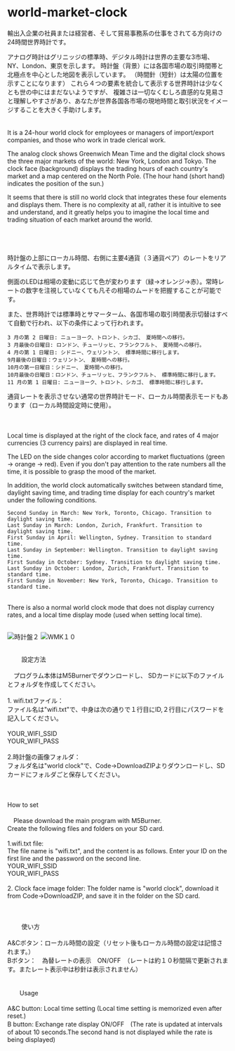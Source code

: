 # world-market-clock　

輸出入企業の社員または経営者、そして貿易事務系の仕事をされてる方向けの24時間世界時計です。

 アナログ時計はグリニッジの標準時、デジタル時計は世界の主要な3市場、NY、London、東京を示します。
 時計盤（背景）には各国市場の取引時間帯と北極点を中心とした地図を表示しています。
 （時間針（短針）は太陽の位置を示すことになります）
 これら４つの要素を統合して表示する世界時計は少なくとも世の中にはまだないようですが、
 複雑さは一切なくむしろ直感的な見易さと理解しやすさがあり、あなたが世界各国各市場の現地時間と取引状況をイメージすることを大きく手助けします。<br>
<br>
 <br>
  It is a 24-hour world clock for employees or managers of import/export companies, 
 and those who work in trade clerical work.

  The analog clock shows Greenwich Mean Time and the digital clock shows the three major markets of the world: New York, London and Tokyo.
  The clock face (background) displays the trading hours of each country's market and a map centered on the North Pole.
  (The hour hand (short hand) indicates the position of the sun.)

  It seems that there is still no world clock that integrates these four elements and displays them.
  There is no complexity at all, rather it is intuitive to see and understand, 
 and it greatly helps you to imagine the local time and trading situation of each market around the world.<br>
<br>
<br>
<br>
<br>
 時計盤の上部にローカル時間、右側に主要4通貨（３通貨ペア）のレートをリアルタイムで表示します。

 側面のLEDは相場の変動に応じて色が変わります（緑→オレンジ→赤）。常時レートの数字を注視していなくても凡その相場のムードを把握することが可能です。


 また、世界時計では標準時とサマーターム、各国市場の取引時間表示切替はすべて自動で行われ、以下の条件によって行われます。


    3 月の第 2 日曜日: ニューヨーク、トロント、シカゴ、　夏時間への移行。
    3 月最後の日曜日: ロンドン、チューリッヒ、フランクフルト、　夏時間への移行。
    4 月の第 1 日曜日: シドニー、ウェリントン、　標準時間に移行します。
    9月最後の日曜日：ウェリントン、　夏時間への移行。
    10月の第一日曜日：シドニー、　夏時間への移行。
    10月最後の日曜日：ロンドン、チューリッヒ、フランクフルト、　標準時間に移行します。
    11 月の第 1 日曜日: ニューヨーク、トロント、シカゴ、　標準時間に移行します。



 通貨レートを表示させない通常の世界時計モード、ローカル時間表示モードもあります（ローカル時間設定時に使用）。<br>
<br>
<br>
<br>
Local time is displayed at the right of the clock face, and rates of 4 major currencies (3 currency pairs) are displayed in real time.

 The LED on the side changes color according to market fluctuations (green → orange → red). Even if you don't pay attention to the rate numbers all the time, it is possible to grasp the mood of the market.

  In addition, the world clock automatically switches between standard time, daylight saving time, 
 and trading time display for each country's market under the following conditions.



    Second Sunday in March: New York, Toronto, Chicago. Transition to daylight saving time.
    Last Sunday in March: London, Zurich, Frankfurt. Transition to daylight saving time.
    First Sunday in April: Wellington, Sydney. Transition to standard time.
    Last Sunday in September: Wellington. Transition to daylight saving time.
    First Sunday in October: Sydney. Transition to daylight saving time.
    Last Sunday in October: London, Zurich, Frankfurt. Transition to standard time.
    First Sunday in November: New York, Toronto, Chicago. Transition to standard time.
<br>
  There is also a normal world clock mode that does not display currency rates, and a local time display mode (used when setting local time).
<br>
<br>

![時計盤２](https://github.com/K-Yama2010/world-market-clock/assets/141997302/0057fc19-78ef-45b9-83e5-fb532547150c)
![WMK１０](https://github.com/K-Yama2010/world-market-clock/assets/141997302/e50f1cef-c35a-4891-97e2-8a16f973088b)

<br>
　　 設定方法 <br>
 <br>
　プログラム本体はM5Burnerでダウンロードし、
    SDカードに以下のファイルとフォルダを作成してください。<br>
<br>
    1. wifi.txtファイル：<br>
    ファイル名は"wifi.txt"で、中身は次の通りで１行目にID,２行目にパスワードを記入してください。<br>
    <br>
    YOUR_WIFI_SSID<br>
    YOUR_WIFI_PASS<br>
 <br>
    2.時計盤の画像フォルダ：<br>
    フォルダ名は"world clock"で、Code→DownloadZIPよりダウンロードし、SDカードにフォルダごと保存してください。<br>
<br>
<br>
<br>
How to set <br>
 <br>
　Please download the main program with M5Burner.<br>
    Create the following files and folders on your SD card.<br>
<br>
    1.wifi.txt file: <br>
    The file name is "wifi.txt", and the content is as follows. Enter your ID on the first line and the password on the second line. <br>
    YOUR_WIFI_SSID<br>
    YOUR_WIFI_PASS<br>
 <br>
    2. Clock face image folder: The folder name is "world clock", download it from Code→DownloadZIP, and save it in the folder on the SD card.<br>
<br>
<br>
<br>
　　 使い方 <br>
 <br>
A&Cボタン：ローカル時間の設定（リセット後もローカル時間の設定は記憶されます。）<br>
Bボタン：　為替レートの表示　ON/OFF　（レートは約１０秒間隔で更新されます。またレート表示中は秒針は表示されません）<br>
<br>
<br>
　　Usage <br>
 <br>
A&C button: Local time setting (Local time setting is memorized even after reset.)<br>
B button: Exchange rate display ON/OFF　(The rate is updated at intervals of about 10 seconds.The second hand is not displayed while the rate is being displayed)<br>
<br>

    

